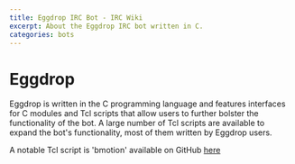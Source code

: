 ```yaml
---
title: Eggdrop IRC Bot - IRC Wiki
excerpt: About the Eggdrop IRC bot written in C.
categories: bots
---
```

# Eggdrop

Eggdrop is written in the C programming language and features interfaces for C modules and Tcl scripts that allow users to further bolster the functionality of the bot. A large number of Tcl scripts are available to expand the bot's functionality, most of them written by Eggdrop users.

A notable Tcl script is 'bmotion' available on GitHub [here](https://github.com/jamesoff/bmotion)
